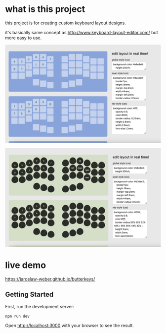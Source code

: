 # what is this project

this project is for creating custom keyboard layout designs.

it's basically same concept as http://www.keyboard-layout-editor.com/ but more easy to use.

![Preview](preview.png)

![Preview2](preview2.png)

# live demo

https://jaroslaw-weber.github.io/butterkeys/

## Getting Started

First, run the development server:

```bash
npm run dev
```

Open [http://localhost:3000](http://localhost:3000) with your browser to see the result.
